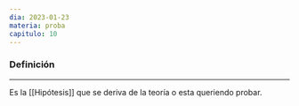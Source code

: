 ```yaml
---
dia: 2023-01-23
materia: proba
capitulo: 10
---
```

### Definición
---
Es la [[Hipótesis]] que se deriva de la teoría o esta queriendo probar.
